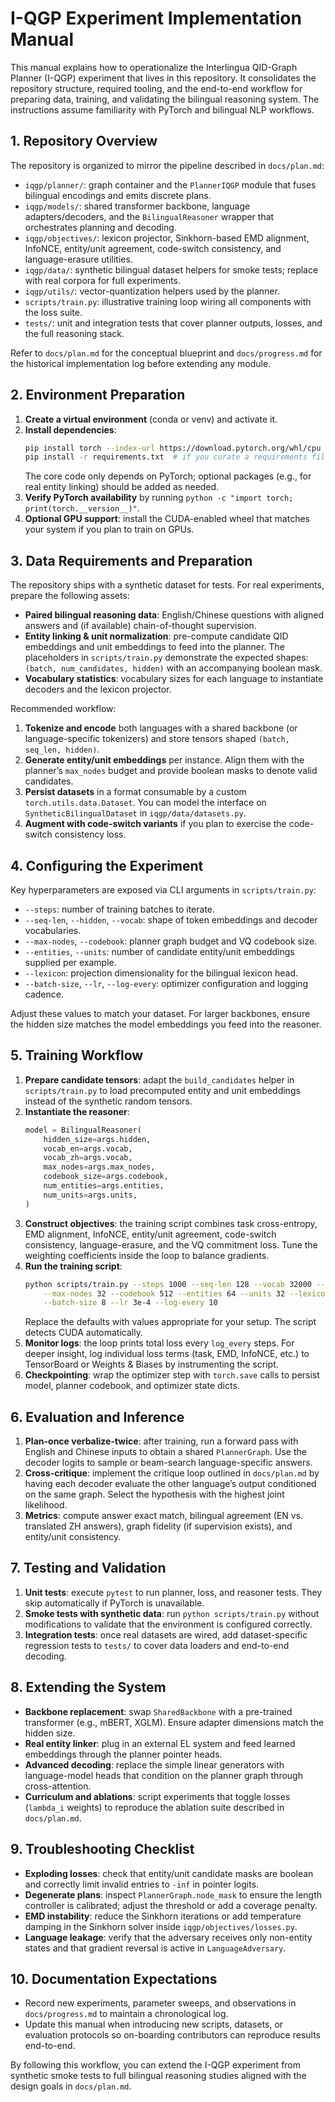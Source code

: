 # I-QGP Experiment Implementation Manual

This manual explains how to operationalize the Interlingua QID-Graph Planner (I-QGP) experiment that lives in this repository. It consolidates the repository structure, required tooling, and the end-to-end workflow for preparing data, training, and validating the bilingual reasoning system. The instructions assume familiarity with PyTorch and bilingual NLP workflows.

## 1. Repository Overview

The repository is organized to mirror the pipeline described in `docs/plan.md`:

- `iqgp/planner/`: graph container and the `PlannerIQGP` module that fuses bilingual encodings and emits discrete plans.
- `iqgp/models/`: shared transformer backbone, language adapters/decoders, and the `BilingualReasoner` wrapper that orchestrates planning and decoding.
- `iqgp/objectives/`: lexicon projector, Sinkhorn-based EMD alignment, InfoNCE, entity/unit agreement, code-switch consistency, and language-erasure utilities.
- `iqgp/data/`: synthetic bilingual dataset helpers for smoke tests; replace with real corpora for full experiments.
- `iqgp/utils/`: vector-quantization helpers used by the planner.
- `scripts/train.py`: illustrative training loop wiring all components with the loss suite.
- `tests/`: unit and integration tests that cover planner outputs, losses, and the full reasoning stack.

Refer to `docs/plan.md` for the conceptual blueprint and `docs/progress.md` for the historical implementation log before extending any module.

## 2. Environment Preparation

1. **Create a virtual environment** (conda or venv) and activate it.
2. **Install dependencies**:
   ```bash
   pip install torch --index-url https://download.pytorch.org/whl/cpu
   pip install -r requirements.txt  # if you curate a requirements file
   ```
   The core code only depends on PyTorch; optional packages (e.g., for real entity linking) should be added as needed.
3. **Verify PyTorch availability** by running `python -c "import torch; print(torch.__version__)"`.
4. **Optional GPU support**: install the CUDA-enabled wheel that matches your system if you plan to train on GPUs.

## 3. Data Requirements and Preparation

The repository ships with a synthetic dataset for tests. For real experiments, prepare the following assets:

- **Paired bilingual reasoning data**: English/Chinese questions with aligned answers and (if available) chain-of-thought supervision.
- **Entity linking & unit normalization**: pre-compute candidate QID embeddings and unit embeddings to feed into the planner. The placeholders in `scripts/train.py` demonstrate the expected shapes: `(batch, num_candidates, hidden)` with an accompanying boolean mask.
- **Vocabulary statistics**: vocabulary sizes for each language to instantiate decoders and the lexicon projector.

Recommended workflow:

1. **Tokenize and encode** both languages with a shared backbone (or language-specific tokenizers) and store tensors shaped `(batch, seq_len, hidden)`.
2. **Generate entity/unit embeddings** per instance. Align them with the planner’s `max_nodes` budget and provide boolean masks to denote valid candidates.
3. **Persist datasets** in a format consumable by a custom `torch.utils.data.Dataset`. You can model the interface on `SyntheticBilingualDataset` in `iqgp/data/datasets.py`.
4. **Augment with code-switch variants** if you plan to exercise the code-switch consistency loss.

## 4. Configuring the Experiment

Key hyperparameters are exposed via CLI arguments in `scripts/train.py`:

- `--steps`: number of training batches to iterate.
- `--seq-len`, `--hidden`, `--vocab`: shape of token embeddings and decoder vocabularies.
- `--max-nodes`, `--codebook`: planner graph budget and VQ codebook size.
- `--entities`, `--units`: number of candidate entity/unit embeddings supplied per example.
- `--lexicon`: projection dimensionality for the bilingual lexicon head.
- `--batch-size`, `--lr`, `--log-every`: optimizer configuration and logging cadence.

Adjust these values to match your dataset. For larger backbones, ensure the hidden size matches the model embeddings you feed into the reasoner.

## 5. Training Workflow

1. **Prepare candidate tensors**: adapt the `build_candidates` helper in `scripts/train.py` to load precomputed entity and unit embeddings instead of the synthetic random tensors.
2. **Instantiate the reasoner**:
   ```python
   model = BilingualReasoner(
       hidden_size=args.hidden,
       vocab_en=args.vocab,
       vocab_zh=args.vocab,
       max_nodes=args.max_nodes,
       codebook_size=args.codebook,
       num_entities=args.entities,
       num_units=args.units,
   )
   ```
3. **Construct objectives**: the training script combines task cross-entropy, EMD alignment, InfoNCE, entity/unit agreement, code-switch consistency, language-erasure, and the VQ commitment loss. Tune the weighting coefficients inside the loop to balance gradients.
4. **Run the training script**:
   ```bash
   python scripts/train.py --steps 1000 --seq-len 128 --vocab 32000 --hidden 1024 \
       --max-nodes 32 --codebook 512 --entities 64 --units 32 --lexicon 256 \
       --batch-size 8 --lr 3e-4 --log-every 10
   ```
   Replace the defaults with values appropriate for your setup. The script detects CUDA automatically.
5. **Monitor logs**: the loop prints total loss every `log_every` steps. For deeper insight, log individual loss terms (task, EMD, InfoNCE, etc.) to TensorBoard or Weights & Biases by instrumenting the script.
6. **Checkpointing**: wrap the optimizer step with `torch.save` calls to persist model, planner codebook, and optimizer state dicts.

## 6. Evaluation and Inference

1. **Plan-once verbalize-twice**: after training, run a forward pass with English and Chinese inputs to obtain a shared `PlannerGraph`. Use the decoder logits to sample or beam-search language-specific answers.
2. **Cross-critique**: implement the critique loop outlined in `docs/plan.md` by having each decoder evaluate the other language’s output conditioned on the same graph. Select the hypothesis with the highest joint likelihood.
3. **Metrics**: compute answer exact match, bilingual agreement (EN vs. translated ZH answers), graph fidelity (if supervision exists), and entity/unit consistency.

## 7. Testing and Validation

1. **Unit tests**: execute `pytest` to run planner, loss, and reasoner tests. They skip automatically if PyTorch is unavailable.
2. **Smoke tests with synthetic data**: run `python scripts/train.py` without modifications to validate that the environment is configured correctly.
3. **Integration tests**: once real datasets are wired, add dataset-specific regression tests to `tests/` to cover data loaders and end-to-end decoding.

## 8. Extending the System

- **Backbone replacement**: swap `SharedBackbone` with a pre-trained transformer (e.g., mBERT, XGLM). Ensure adapter dimensions match the hidden size.
- **Real entity linker**: plug in an external EL system and feed learned embeddings through the planner pointer heads.
- **Advanced decoding**: replace the simple linear generators with language-model heads that condition on the planner graph through cross-attention.
- **Curriculum and ablations**: script experiments that toggle losses (`lambda_i` weights) to reproduce the ablation suite described in `docs/plan.md`.

## 9. Troubleshooting Checklist

- **Exploding losses**: check that entity/unit candidate masks are boolean and correctly limit invalid entries to `-inf` in pointer logits.
- **Degenerate plans**: inspect `PlannerGraph.node_mask` to ensure the length controller is calibrated; adjust the threshold or add a coverage penalty.
- **EMD instability**: reduce the Sinkhorn iterations or add temperature damping in the Sinkhorn solver inside `iqgp/objectives/losses.py`.
- **Language leakage**: verify that the adversary receives only non-entity states and that gradient reversal is active in `LanguageAdversary`.

## 10. Documentation Expectations

- Record new experiments, parameter sweeps, and observations in `docs/progress.md` to maintain a chronological log.
- Update this manual when introducing new scripts, datasets, or evaluation protocols so on-boarding contributors can reproduce results end-to-end.

By following this workflow, you can extend the I-QGP experiment from synthetic smoke tests to full bilingual reasoning studies aligned with the design goals in `docs/plan.md`.
